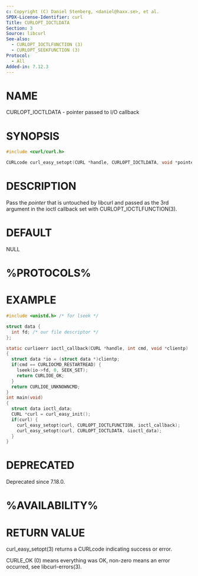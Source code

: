 ```yaml
---
c: Copyright (C) Daniel Stenberg, <daniel@haxx.se>, et al.
SPDX-License-Identifier: curl
Title: CURLOPT_IOCTLDATA
Section: 3
Source: libcurl
See-also:
  - CURLOPT_IOCTLFUNCTION (3)
  - CURLOPT_SEEKFUNCTION (3)
Protocol:
  - All
Added-in: 7.12.3
---
```


# NAME

CURLOPT_IOCTLDATA - pointer passed to I/O callback

# SYNOPSIS

~~~c
#include <curl/curl.h>

CURLcode curl_easy_setopt(CURL *handle, CURLOPT_IOCTLDATA, void *pointer);
~~~

# DESCRIPTION

Pass the *pointer* that is untouched by libcurl and passed as the 3rd
argument in the ioctl callback set with CURLOPT_IOCTLFUNCTION(3).

# DEFAULT

NULL

# %PROTOCOLS%

# EXAMPLE

~~~c
#include <unistd.h> /* for lseek */

struct data {
  int fd; /* our file descriptor */
};

static curlioerr ioctl_callback(CURL *handle, int cmd, void *clientp)
{
  struct data *io = (struct data *)clientp;
  if(cmd == CURLIOCMD_RESTARTREAD) {
    lseek(io->fd, 0, SEEK_SET);
    return CURLIOE_OK;
  }
  return CURLIOE_UNKNOWNCMD;
}
int main(void)
{
  struct data ioctl_data;
  CURL *curl = curl_easy_init();
  if(curl) {
    curl_easy_setopt(curl, CURLOPT_IOCTLFUNCTION, ioctl_callback);
    curl_easy_setopt(curl, CURLOPT_IOCTLDATA, &ioctl_data);
  }
}
~~~

# DEPRECATED

Deprecated since 7.18.0.

# %AVAILABILITY%

# RETURN VALUE

curl_easy_setopt(3) returns a CURLcode indicating success or error.

CURLE_OK (0) means everything was OK, non-zero means an error occurred, see
libcurl-errors(3).
